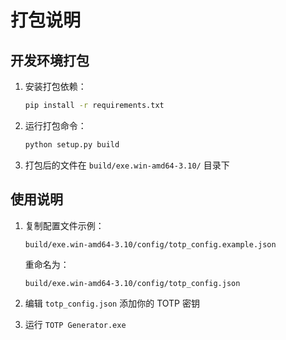 # 打包说明

## 开发环境打包

1. 安装打包依赖：
   ```bash
   pip install -r requirements.txt
   ```

2. 运行打包命令：
   ```bash
   python setup.py build
   ```

3. 打包后的文件在 `build/exe.win-amd64-3.10/` 目录下

## 使用说明

1. 复制配置文件示例：
   ```
   build/exe.win-amd64-3.10/config/totp_config.example.json
   ```
   重命名为：
   ```
   build/exe.win-amd64-3.10/config/totp_config.json
   ```

2. 编辑 `totp_config.json` 添加你的 TOTP 密钥

3. 运行 `TOTP Generator.exe` 